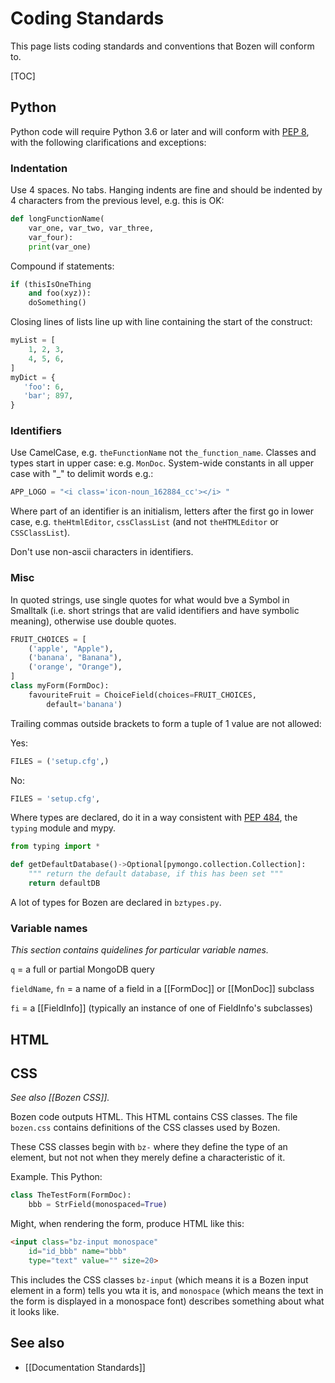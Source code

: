 # Coding Standards

This page lists coding standards and conventions that Bozen will conform to.

[TOC]

## Python

Python code will require Python 3.6 or later and will conform with [PEP 8](https://www.python.org/dev/peps/pep-0008/), with the following clarifications and exceptions:

### Indentation

Use 4 spaces. No tabs. Hanging indents are fine and should be indented by 4 characters from the previous level, e.g. this is OK:
```py
def longFunctionName(
    var_one, var_two, var_three,
    var_four):
    print(var_one)
```

Compound if statements:
```py
if (thisIsOneThing 
    and foo(xyz)):
    doSomething()
```

Closing lines of lists line up with line containing the start of the construct:
```py
myList = [
    1, 2, 3,
    4, 5, 6,
]
myDict = {
   'foo': 6,
   'bar'; 897,
}
```

### Identifiers

Use CamelCase, e.g. `theFunctionName` not `the_function_name`. Classes and types start in upper case: e.g. `MonDoc`. System-wide constants in all upper case with "_" to delimit words e.g.:
```py
APP_LOGO = "<i class='icon-noun_162884_cc'></i> "
```

Where part of an identifier is an initialism, letters after the first go in lower case, e.g. `theHtmlEditor`, `cssClassList` (and not `theHTMLEditor` or `CSSClassList`).

Don't use non-ascii characters in identifiers.

### Misc

In quoted strings, use single quotes for what would bve a Symbol in Smalltalk (i.e. short strings that are valid identifiers and have symbolic meaning), otherwise use double quotes. 

```py
FRUIT_CHOICES = [
    ('apple', "Apple"),
    ('banana', "Banana"),
    ('orange', "Orange"),
]
class myForm(FormDoc):
    favouriteFruit = ChoiceField(choices=FRUIT_CHOICES,
        default='banana')
```

Trailing commas outside brackets to form a tuple of 1 value are not allowed:

Yes:
```py
FILES = ('setup.cfg',)
```
No:
```py
FILES = 'setup.cfg',
```

Where types are declared, do it in a way consistent with [PEP 484](https://www.python.org/dev/peps/pep-0484/), the `typing` module and mypy.
```py
from typing import *

def getDefaultDatabase()->Optional[pymongo.collection.Collection]:
    """ return the default database, if this has been set """
    return defaultDB
```

A lot of types for Bozen are declared in `bztypes.py`.

### Variable names

*This section contains quidelines for particular variable names.*

`q` = a full or partial MongoDB query

`fieldName`, `fn` = a name of a field in a [[FormDoc]] or [[MonDoc]] subclass

`fi` = a [[FieldInfo]] (typically an instance of one of FieldInfo's subclasses)



## HTML

## CSS

*See also [[Bozen CSS]].*

Bozen code outputs HTML. This HTML contains CSS classes. The file `bozen.css` contains definitions of the CSS classes used by Bozen.

These CSS classes begin with `bz-` where they define the type of an element, but not not when they merely define a characteristic of it.

Example. This Python:
```py
class TheTestForm(FormDoc):
    bbb = StrField(monospaced=True)
```
Might, when rendering the form, produce HTML like this:
```html
<input class="bz-input monospace" 
    id="id_bbb" name="bbb"
    type="text" value="" size=20>
```

This includes the CSS classes `bz-input` (which means it is a Bozen input element in a form) tells you wta it is, 
and `monospace` (which means the text in the form is displayed in a monospace font) describes something about what it looks like.

## See also

* [[Documentation Standards]]



